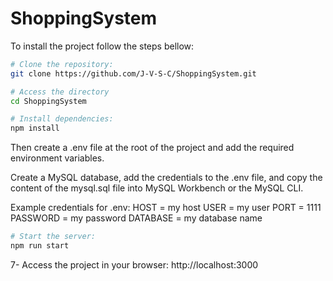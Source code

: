 # ShoppingSystem

To install the project follow the steps bellow:

```bash
# Clone the repository:
git clone https://github.com/J-V-S-C/ShoppingSystem.git

# Access the directory
cd ShoppingSystem

# Install dependencies:
npm install
```
Then create a .env file at the root of the project and add the required environment variables.

Create a MySQL database, add the credentials to the .env file, and copy the content of the mysql.sql file into MySQL Workbench or the MySQL CLI.

Example credentials for .env:
HOST = my host
USER = my user
PORT = 1111
PASSWORD = my password
DATABASE = my database name

```bash
# Start the server:
npm run start
```
7- Access the project in your browser:
http://localhost:3000
